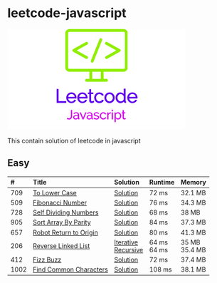 # leetcode-javascript

![LogoMakr_1PDRDt_1](LogoMakr_1PDRDt_1.png)

This contain solution of leetcode in javascript

## Easy

| #    | Title                                                                           | Solution                                                                                       | Runtime          | Memory             |
|:-----|:--------------------------------------------------------------------------------|:-----------------------------------------------------------------------------------------------|:-----------------|:-------------------|
| 709  | [To Lower Case](https://leetcode.com/problems/to-lower-case/)                   | [Solution](to_lower_case.js)                                                                   | 72 ms            | 32.1 MB            |
| 509  | [Fibonacci Number](https://leetcode.com/problems/fibonacci-number/)             | [Solution](fibonacci_number.js)                                                                | 76 ms            | 34.3 MB            |
| 728  | [Self Dividing Numbers](https://leetcode.com/problems/self-dividing-numbers/)   | [Solution](self_dividing_numbers.js)                                                           | 68 ms            | 38 MB              |
| 905  | [Sort Array By Parity](https://leetcode.com/problems/sort-array-by-parity/)     | [Solution](sort_array_by_parity.js)                                                            | 84 ms            | 37.3 MB            |
| 657  | [Robot Return to Origin](https://leetcode.com/problems/robot-return-to-origin/) | [Solution](robot_return_to_origin.js)                                                          | 80 ms            | 41.3 MB            |
| 206  | [Reverse Linked List](https://leetcode.com/problems/reverse-linked-list/)       | [Iterative](reverse_linked_list_iterative.js)<br>[Recursive](reverse_linked_list_recursive.js) | 64 ms <br> 64 ms | 35 MB <br> 35.4 MB |
| 412  | [Fizz Buzz](https://leetcode.com/problems/fizz-buzz/)                           | [Solution](fizz_buzz.js)                                                                       | 72 ms            | 37.4 MB            |
| 1002 | [Find Common Characters](https://leetcode.com/problems/find-common-characters/) | [Solution](find_common_characters.js)                                                          | 108 ms           | 38.1 MB            |

